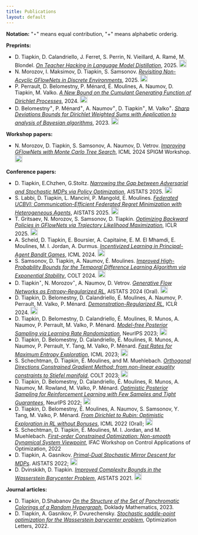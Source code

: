 ```yaml
---
title: Publications
layout: default
---
```


**Notation:** "&#8902;" means equal contribution, "+" means alphabetic orderig.


**Preprints:**
* D. Tiapkin, D. Calandriello, J. Ferret, S. Perrin, N. Vieillard, A. Ramé, M. Blondel. [*On Teacher Hacking in Language Model Distillation*](https://arxiv.org/abs/2502.02671), 2025. [<img height="20pt" src="https://imgur.com/qIKf1My.png">](https://arxiv.org/pdf/2502.02671.pdf)
* N. Morozov, I. Maksimov, D. Tiapkin, S. Samsonov. [*Revisiting Non-Acyclic GFlowNets in Discrete Environments*](https://arxiv.org/abs/2502.07735), 2025. [<img height="20pt" src="https://imgur.com/qIKf1My.png">](https://arxiv.org/pdf/2502.07735.pdf)
* P. Perrault, D. Belomestny, P. Ménard, É. Moulines, A. Naumov, D. Tiapkin, M. Valko. [*A New Bound on the Cumulant Generating Function of Dirichlet Processes*](https://arxiv.org/abs/2409.18621), 2024. [<img height="20pt" src="https://imgur.com/qIKf1My.png">](https://arxiv.org/pdf/2409.18621.pdf)
* D. Belomestny<sup>+</sup>, P. Ménard<sup>+</sup>, A. Naumov<sup>+</sup>, D. Tiapkin<sup>+</sup>, M. Valko<sup>+</sup>. [*Sharp Deviations Bounds for Dirichlet Weighted Sums with Application to analysis of Bayesian algorithms*](https://arxiv.org/abs/2304.03056), 2023. [<img height="20pt" src="https://imgur.com/qIKf1My.png">](https://arxiv.org/pdf/2304.03056.pdf)





**Workshop papers:**
* N. Morozov, D. Tiapkin, S. Samsonov, A. Naumov, D. Vetrov. [*Improving GFlowNets with Monte Carlo Tree Search*](https://arxiv.org/abs/2406.13655), ICML 2024 SPIGM Workshop. [<img height="20pt" src="https://imgur.com/qIKf1My.png">](https://arxiv.org/pdf/2406.13655.pdf)

**Conference papers:**
* D. Tiapkin, E.Chzhen, G.Stoltz. [*Narrowing the Gap between Adversarial and Stochastic MDPs via Policy Optimization*](https://arxiv.org/abs/2407.05704), AISTATS 2025. [<img height="20pt" src="https://imgur.com/qIKf1My.png">](https://arxiv.org/pdf/2407.05704.pdf)
* S. Labbi, D. Tiapkin, L. Mancini, P. Mangold, E. Moulines. [*Federated UCBVI: Communication-Efficient Federated Regret Minimization with Heterogeneous Agents*](https://arxiv.org/abs/2410.22908), AISTATS 2025. [<img height="20pt" src="https://imgur.com/qIKf1My.png">](https://arxiv.org/pdf/2410.22908.pdf)
* T. Gritsaev, N. Morozov, S. Samsonov, D. Tiapkin. [*Optimizing Backward Policies in GFlowNets via Trajectory Likelihood Maximization*](https://openreview.net/forum?id=Xj66fkrlTk), ICLR 2025. [<img height="20pt" src="https://imgur.com/qIKf1My.png">](https://arxiv.org/pdf/2410.15474.pdf)
* A. Scheid, D. Tiapkin, E. Boursier, A. Capitaine, E. M. El Mhamdi, E. Moulines, M. I. Jordan, A. Durmus. [*Incentivized Learning in Principal-Agent Bandit Games*](https://proceedings.mlr.press/v235/scheid24a.html), ICML 2024. [<img height="20pt" src="https://imgur.com/qIKf1My.png">](https://arxiv.org/pdf/2403.03811.pdf)
* S. Samsonov, D. Tiapkin, A. Naumov, É. Moulines. [*Improved High-Probability Bounds for the Temporal Difference Learning Algorithm via Exponential Stability*](https://proceedings.mlr.press/v247/samsonov24a.html), COLT 2024. [<img height="20pt" src="https://imgur.com/qIKf1My.png">](https://arxiv.org/pdf/2310.14286.pdf)
* D. Tiapkin<sup>&#8902;</sup>, N. Morozov<sup>&#8902;</sup>, A. Naumov, D. Vetrov. [*Generative Flow Networks as Entropy-Regularized RL*](https://proceedings.mlr.press/v238/tiapkin24a.html), AISTATS 2024 (Oral). [<img height="20pt" src="https://imgur.com/qIKf1My.png">](https://arxiv.org/pdf/2310.12934.pdf)
* D. Tiapkin, D. Belomestny, D. Calandriello, É. Moulines, A. Naumov, P. Perrault, M. Valko, P. Ménard. [*Demonstration-Regularized RL*](https://openreview.net/forum?id=lF2aip4Scn), ICLR 2024. [<img height="20pt" src="https://imgur.com/qIKf1My.png">](https://arxiv.org/pdf/2310.17303.pdf)
* D. Tiapkin, D. Belomestny, D. Calandriello, É. Moulines, R. Munos, A. Naumov, P. Perrault, M. Valko, P. Ménard. [*Model-free Posterior Sampling via Learning Rate Randomization*](https://proceedings.neurips.cc/paper_files/paper/2023/hash/e985dfca10e1167c0836a70880ef0858-Abstract-Conference.html), NeurIPS 2023; [<img height="20pt" src="https://imgur.com/qIKf1My.png">](https://arxiv.org/pdf/2310.18186.pdf)
* D. Tiapkin, D. Belomestny, D. Calandriello, É. Moulines, R. Munos, A. Naumov, P. Perrault, Y. Tang,  M. Valko, P. Ménard. [*Fast Rates for Maximum Entropy Exploration*](https://proceedings.mlr.press/v202/tiapkin23a.html), ICML 2023; [<img height="20pt" src="https://imgur.com/qIKf1My.png">](https://arxiv.org/pdf/2303.08059.pdf)
* S. Schechtman, D. Tiapkin, É. Moulines, and M. Muehlebach. [*Orthogonal Directions Constrained Gradient Method: from non-linear equality constraints to Stiefel manifold*](https://proceedings.mlr.press/v195/schechtman23a.html), COLT 2023; [<img height="20pt" src="https://imgur.com/qIKf1My.png">](https://arxiv.org/pdf/2303.09261.pdf)
* D. Tiapkin, D. Belomestny, D. Calandriello, É. Moulines, R. Munos, A. Naumov, M. Rowland, M. Valko, P. Ménard. [*Optimistic Posterior Sampling for Reinforcement Learning with Few Samples and Tight Guarantees*](https://proceedings.neurips.cc/paper_files/paper/2022/hash/45e15bae91a6f213d45e203b8a29be48-Abstract-Conference.html), NeurIPS 2022; [<img height="20pt" src="https://imgur.com/qIKf1My.png">](https://arxiv.org/pdf/2209.14414.pdf)
* D. Tiapkin, D. Belomestny, É. Moulines, A. Naumov, S. Samsonov, Y. Tang, M. Valko, P. Ménard. [*From Dirichlet to Rubin: Optimistic Exploration in RL without Bonuses*](https://proceedings.mlr.press/v162/tiapkin22a.html), ICML 2022 (Oral); [<img height="20pt" src="https://imgur.com/qIKf1My.png">](https://arxiv.org/pdf/2205.07704.pdf)
* S. Schechtman, D. Tiapkin, É. Moulines, M. I. Jordan, and M. Muehlebach. [*First-order Constrained Optimization: Non-smooth Dynamical System Viewpoint*](https://www.sciencedirect.com/science/article/pii/S2405896322012010), IFAC Workshop on Control Applications of Optimization, 2022
* D. Tiapkin, A. Gasnikov. [*Primal-Dual Stochastic Mirror Descent for MDPs*](https://proceedings.mlr.press/v151/tiapkin22a.html). AISTATS 2022; [<img height="20pt" src="https://imgur.com/qIKf1My.png">](https://arxiv.org/pdf/2103.00299.pdf)
* D. Dvinskikh, D. Tiapkin. [*Improved Complexity Bounds in the Wasserstein Barycenter Problem*](http://proceedings.mlr.press/v130/dvinskikh21a.html), AISTATS 2021. [<img height="20pt" src="https://imgur.com/qIKf1My.png">](https://arxiv.org/pdf/2010.04677.pdf)


**Journal articles:**
* D. Tiapkin, D.Shabanov [*On the Structure of the Set of Panchromatic Colorings of a Random Hypergraph*](https://link.springer.com/article/10.1134/S1064562423700953), Doklady Mathematics, 2023. 
* D. Tiapkin, A. Gasnikov, P. Dvurechensky. [*Stochastic saddle-point optimization for the Wasserstein barycenter problem*](https://link.springer.com/article/10.1007/s11590-021-01834-w), Optimization Letters, 2022.


